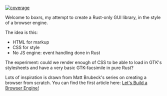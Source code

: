[![coverage](https://remcokranenburg.github.io/boxrs/coverage/badges/for_the_badge.svg)](https://remcokranenburg.github.io/boxrs/coverage/)

Welcome to boxrs, my attempt to create a Rust-only GUI library, in the style of a browser engine.

The idea is this:

 - HTML for markup
 - CSS for style
 - No JS engine: event handling done in Rust

The experiment: could we render enough of CSS to be able to load in GTK's stylesheets and have a
very basic GTK-facsimile in pure Rust?

Lots of inspiration is drawn from Matt Brubeck's series on creating a browser from scratch. You can
find the first article here: [Let's Build a Browser Engine!](https://limpet.net/mbrubeck/2014/08/08/toy-layout-engine-1.html)

